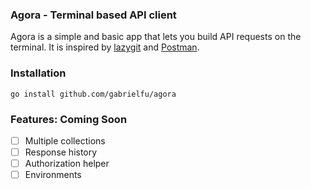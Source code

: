 ### Agora - Terminal based API client

Agora is a simple and basic app that lets you build API requests on the terminal. It is inspired by [lazygit](https://github.com/jesseduffield/lazygit) and [Postman](https://www.postman.com/).


### Installation

```shell
go install github.com/gabrielfu/agora
```

### Features: Coming Soon
- [ ] Multiple collections
- [ ] Response history
- [ ] Authorization helper
- [ ] Environments
